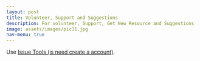 ```yaml
---
layout: post
title: Volunteer, Support and Suggestions
description: For volunteer, Support, Get New Resource and Suggestions
image: assets/images/pic11.jpg
nav-menu: true
---
```


Use [Issue Tools (is need create a account)](https://github.com/DuinOS/DuinOS/issues).
